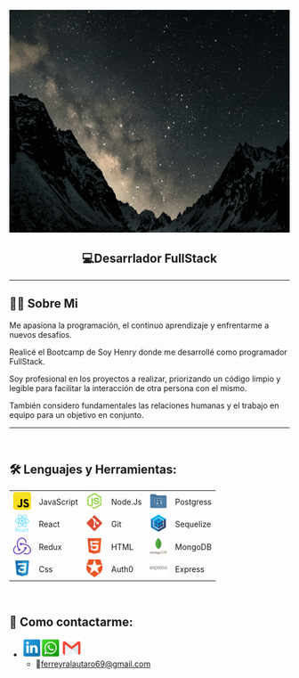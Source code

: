 <p>
<a >
<img height="400px" width="100%" src="./assets/holaMundo-dev.gif"/>
</a>
</p>

<h2 align="center">
  💻Desarrlador FullStack
</h2>

---

## **🧑🏾 Sobre Mi**

<p>
Me apasiona la programación, el continuo aprendizaje y enfrentarme a nuevos desafíos.

Realicé el Bootcamp de Soy Henry donde me desarrollé como programador FullStack.

Soy profesional en los proyectos a realizar, priorizando un código limpio y legible para facilitar la interacción de otra persona con el mismo.

También considero fundamentales las relaciones humanas y el trabajo en equipo para un objetivo en conjunto.

</p>

---

&nbsp;&nbsp;

## **🛠 Lenguajes y Herramientas:**

<p  width='40%' align="center">

|                                       |            |                               |         |                                     |           |
| ------------------------------------- | ---------- | ----------------------------- | ------- | ----------------------------------- | --------- |
| ![javascript](./icons/javascript.png) | JavaScript | ![nodejs](./icons/nodejs.png) | Node.Js | ![postgres](./icons/postgres.png)   | Postgress |
| ![react](./icons/react.png)           | React      | ![git](./icons/git.png)       | Git     | ![sequelize](./icons/sequelize.png) | Sequelize |
| ![redux](./icons/redux.png)           | Redux      | ![html](./icons/html.png)     | HTML    | ![mongodb](./icons/mongodb.png)     | MongoDB   |
| ![css](./icons/css.png)               | Css        | ![auth0](./icons/auth0.png)   | Auth0   | ![express](./icons/express.png)     | Express   |

</p>

&nbsp;

## **📎 Como contactarme:**

- <a href="www.linkedin.com/in/LautaroF-Developer" target="_blank"><img src="./icons/link.png" width="7%" /></a><a href="https://api.whatsapp.com/send?phone=3513348627" target="_blank"><img src="./icons/wsp.png" width="7%" /></a>
  <a href="mailto: ferreyralautaro69@gmail.com?" target="_blank"><img src="./icons/gmail.png" width="7%" /></a>
  - 📧ferreyralautaro69@gmail.com
